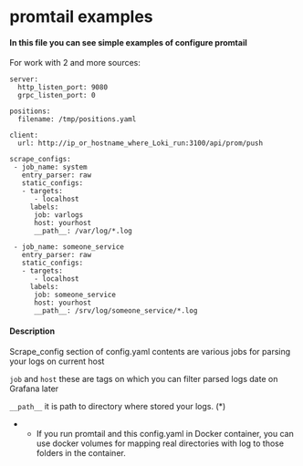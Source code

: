 # promtail examples
#### In this file you can see simple examples of configure promtail

For work with 2 and more sources:
```
server:
  http_listen_port: 9080
  grpc_listen_port: 0

positions:
  filename: /tmp/positions.yaml

client:
  url: http://ip_or_hostname_where_Loki_run:3100/api/prom/push

scrape_configs:
 - job_name: system
   entry_parser: raw
   static_configs:
   - targets:
      - localhost
     labels:
      job: varlogs
      host: yourhost
      __path__: /var/log/*.log

 - job_name: someone_service
   entry_parser: raw
   static_configs:
   - targets:
      - localhost
     labels:
      job: someone_service
      host: yourhost
      __path__: /srv/log/someone_service/*.log

```
#### Description
Scrape_config section of config.yaml contents are various jobs for parsing your logs on current host

`job` and `host` these are tags on which you can filter parsed logs date on Grafana later

`__path__` it is path to directory where stored your logs. (*)

* - If you run promtail and this config.yaml in Docker container, you can use docker volumes for mapping real directories
with log to those folders in the container.
